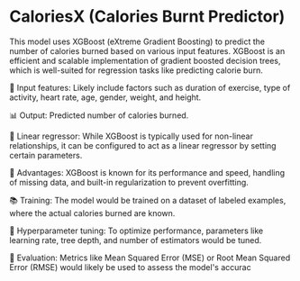 # CaloriesX (Calories Burnt Predictor)

This model uses XGBoost (eXtreme Gradient Boosting) to predict the number of calories burned based on various input features. XGBoost is an efficient and scalable implementation of gradient boosted decision trees, which is well-suited for regression tasks like predicting calorie burn.

🌟 Input features: Likely include factors such as duration of exercise, type of activity, heart rate, age, gender, weight, and height.

📊 Output: Predicted number of calories burned.

🔗 Linear regressor: While XGBoost is typically used for non-linear relationships, it can be configured to act as a linear regressor by setting certain parameters.

🚀 Advantages: XGBoost is known for its performance and speed, handling of missing data, and built-in regularization to prevent overfitting.

📚 Training: The model would be trained on a dataset of labeled examples, where the actual calories burned are known.

🎯 Hyperparameter tuning: To optimize performance, parameters like learning rate, tree depth, and number of estimators would be tuned.

📏 Evaluation: Metrics like Mean Squared Error (MSE) or Root Mean Squared Error (RMSE) would likely be used to assess the model's accurac

